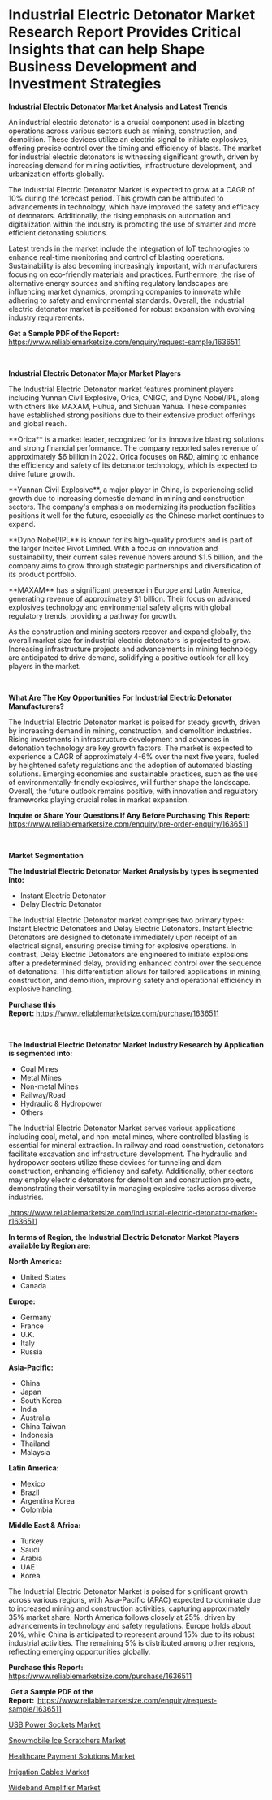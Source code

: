 <p><h1>Industrial Electric Detonator Market Research Report Provides Critical Insights that can help Shape Business Development and Investment Strategies</h1></p><p><strong>Industrial Electric Detonator Market Analysis and Latest Trends</strong></p>
<p><p>An industrial electric detonator is a crucial component used in blasting operations across various sectors such as mining, construction, and demolition. These devices utilize an electric signal to initiate explosives, offering precise control over the timing and efficiency of blasts. The market for industrial electric detonators is witnessing significant growth, driven by increasing demand for mining activities, infrastructure development, and urbanization efforts globally.</p><p>The Industrial Electric Detonator Market is expected to grow at a CAGR of 10% during the forecast period. This growth can be attributed to advancements in technology, which have improved the safety and efficacy of detonators. Additionally, the rising emphasis on automation and digitalization within the industry is promoting the use of smarter and more efficient detonating solutions.</p><p>Latest trends in the market include the integration of IoT technologies to enhance real-time monitoring and control of blasting operations. Sustainability is also becoming increasingly important, with manufacturers focusing on eco-friendly materials and practices. Furthermore, the rise of alternative energy sources and shifting regulatory landscapes are influencing market dynamics, prompting companies to innovate while adhering to safety and environmental standards. Overall, the industrial electric detonator market is positioned for robust expansion with evolving industry requirements.</p></p>
<p><strong>Get a Sample PDF of the Report:&nbsp;</strong> <a href="https://www.reliablemarketsize.com/enquiry/request-sample/1636511?utm_campaign=1939&utm_medium=2&utm_source=Github&utm_content=ia&utm_term=27122024&utm_id=industrial-electric-detonator">https://www.reliablemarketsize.com/enquiry/request-sample/1636511</a></p>
<p>&nbsp;</p>
<p><strong>Industrial Electric Detonator Major Market Players</strong></p>
<p><p>The Industrial Electric Detonator market features prominent players including Yunnan Civil Explosive, Orica, CNIGC, and Dyno Nobel/IPL, along with others like MAXAM, Huhua, and Sichuan Yahua. These companies have established strong positions due to their extensive product offerings and global reach.</p><p>**Orica** is a market leader, recognized for its innovative blasting solutions and strong financial performance. The company reported sales revenue of approximately $6 billion in 2022. Orica focuses on R&D, aiming to enhance the efficiency and safety of its detonator technology, which is expected to drive future growth.</p><p>**Yunnan Civil Explosive**, a major player in China, is experiencing solid growth due to increasing domestic demand in mining and construction sectors. The company's emphasis on modernizing its production facilities positions it well for the future, especially as the Chinese market continues to expand.</p><p>**Dyno Nobel/IPL** is known for its high-quality products and is part of the larger Incitec Pivot Limited. With a focus on innovation and sustainability, their current sales revenue hovers around $1.5 billion, and the company aims to grow through strategic partnerships and diversification of its product portfolio.</p><p>**MAXAM** has a significant presence in Europe and Latin America, generating revenue of approximately $1 billion. Their focus on advanced explosives technology and environmental safety aligns with global regulatory trends, providing a pathway for growth.</p><p>As the construction and mining sectors recover and expand globally, the overall market size for industrial electric detonators is projected to grow. Increasing infrastructure projects and advancements in mining technology are anticipated to drive demand, solidifying a positive outlook for all key players in the market.</p></p>
<p>&nbsp;</p>
<p><strong>What Are The Key Opportunities For Industrial Electric Detonator Manufacturers?</strong></p>
<p><p>The Industrial Electric Detonator market is poised for steady growth, driven by increasing demand in mining, construction, and demolition industries. Rising investments in infrastructure development and advances in detonation technology are key growth factors. The market is expected to experience a CAGR of approximately 4-6% over the next five years, fueled by heightened safety regulations and the adoption of automated blasting solutions. Emerging economies and sustainable practices, such as the use of environmentally-friendly explosives, will further shape the landscape. Overall, the future outlook remains positive, with innovation and regulatory frameworks playing crucial roles in market expansion.</p></p>
<p><strong>Inquire or Share Your Questions If Any Before Purchasing This Report:</strong> <a href="https://www.reliablemarketsize.com/enquiry/pre-order-enquiry/1636511?utm_campaign=1939&utm_medium=2&utm_source=Github&utm_content=ia&utm_term=27122024&utm_id=industrial-electric-detonator">https://www.reliablemarketsize.com/enquiry/pre-order-enquiry/1636511</a></p>
<p>&nbsp;</p>
<p><strong>Market Segmentation</strong></p>
<p><strong>The Industrial Electric Detonator Market Analysis by types is segmented into:</strong></p>
<p><ul><li>Instant Electric Detonator</li><li>Delay Electric Detonator</li></ul></p>
<p><p>The Industrial Electric Detonator market comprises two primary types: Instant Electric Detonators and Delay Electric Detonators. Instant Electric Detonators are designed to detonate immediately upon receipt of an electrical signal, ensuring precise timing for explosive operations. In contrast, Delay Electric Detonators are engineered to initiate explosions after a predetermined delay, providing enhanced control over the sequence of detonations. This differentiation allows for tailored applications in mining, construction, and demolition, improving safety and operational efficiency in explosive handling.</p></p>
<p><strong>Purchase this Report:&nbsp;</strong><a href="https://www.reliablemarketsize.com/purchase/1636511?utm_campaign=1939&utm_medium=2&utm_source=Github&utm_content=ia&utm_term=27122024&utm_id=industrial-electric-detonator">https://www.reliablemarketsize.com/purchase/1636511</a></p>
<p>&nbsp;</p>
<p><strong>The Industrial Electric Detonator Market Industry Research by Application is segmented into:</strong></p>
<p><ul><li>Coal Mines</li><li>Metal Mines</li><li>Non-metal Mines</li><li>Railway/Road</li><li>Hydraulic & Hydropower</li><li>Others</li></ul></p>
<p><p>The Industrial Electric Detonator Market serves various applications including coal, metal, and non-metal mines, where controlled blasting is essential for mineral extraction. In railway and road construction, detonators facilitate excavation and infrastructure development. The hydraulic and hydropower sectors utilize these devices for tunneling and dam construction, enhancing efficiency and safety. Additionally, other sectors may employ electric detonators for demolition and construction projects, demonstrating their versatility in managing explosive tasks across diverse industries.</p></p>
<p><a href="https://www.reliablemarketsize.com/industrial-electric-detonator-market-r1636511?utm_campaign=1939&utm_medium=2&utm_source=Github&utm_content=ia&utm_term=27122024&utm_id=industrial-electric-detonator">&nbsp;https://www.reliablemarketsize.com/industrial-electric-detonator-market-r1636511</a></p>
<p><strong>In terms of Region, the Industrial Electric Detonator Market Players available by Region are:</strong></p>
<p>
    <p> <strong> North America: </strong>
        <ul>
            <li>United States</li>
            <li>Canada</li>
        </ul>
        </p> 
    <p> <strong> Europe: </strong>
        <ul>
            <li>Germany</li>
            <li>France</li>
            <li>U.K.</li>
            <li>Italy</li>
            <li>Russia</li>
        </ul>
        </p> 
    <p> <strong> Asia-Pacific: </strong>
        <ul>
            <li>China</li>
            <li>Japan</li>
            <li>South Korea</li>
            <li>India</li>
            <li>Australia</li>
            <li>China Taiwan</li>
            <li>Indonesia</li>
            <li>Thailand</li>
            <li>Malaysia</li>
        </ul>
        </p> 
    <p> <strong> Latin America: </strong>
        <ul>
            <li>Mexico</li>
            <li>Brazil</li>
            <li>Argentina Korea</li>
            <li>Colombia</li>
        </ul>
        </p> 
    <p> <strong> Middle East & Africa: </strong>
        <ul>
            <li>Turkey</li>
            <li>Saudi</li>
            <li>Arabia</li>
            <li>UAE</li>
            <li>Korea</li>
        </ul>
    </p>
    </p>
<p><p>The Industrial Electric Detonator Market is poised for significant growth across various regions, with Asia-Pacific (APAC) expected to dominate due to increased mining and construction activities, capturing approximately 35% market share. North America follows closely at 25%, driven by advancements in technology and safety regulations. Europe holds about 20%, while China is anticipated to represent around 15% due to its robust industrial activities. The remaining 5% is distributed among other regions, reflecting emerging opportunities globally.</p></p>
<p><strong>Purchase this Report: </strong><a href="https://www.reliablemarketsize.com/purchase/1636511?utm_campaign=1939&utm_medium=2&utm_source=Github&utm_content=ia&utm_term=27122024&utm_id=industrial-electric-detonator">https://www.reliablemarketsize.com/purchase/1636511</a></p>
<p>&nbsp;<strong>Get a Sample PDF of the Report:&nbsp;&nbsp;</strong><a href="https://www.reliablemarketsize.com/enquiry/request-sample/1636511?utm_campaign=1939&utm_medium=2&utm_source=Github&utm_content=ia&utm_term=27122024&utm_id=industrial-electric-detonator">https://www.reliablemarketsize.com/enquiry/request-sample/1636511</a></p>
<p><strong></strong></p>
<p><p><a href="https://www.linkedin.com/pulse/synopsis-global-usb-power-sockets-market-trend-its-rapid-growth-cfctf?utm_campaign=1939&utm_medium=2&utm_source=Github&utm_content=ia&utm_term=27122024&utm_id=industrial-electric-detonator">USB Power Sockets Market</a></p><p><a href="https://www.linkedin.com/pulse/comprehensive-analysis-snowmobile-ice-scratchers-marketpresented-svvff?utm_campaign=1939&utm_medium=2&utm_source=Github&utm_content=ia&utm_term=27122024&utm_id=industrial-electric-detonator">Snowmobile Ice Scratchers Market</a></p><p><a href="https://www.linkedin.com/pulse/healthcare-payment-solutions-market-size-report-2024-2031-sales-lsewc?utm_campaign=1939&utm_medium=2&utm_source=Github&utm_content=ia&utm_term=27122024&utm_id=industrial-electric-detonator">Healthcare Payment Solutions Market</a></p><p><a href="https://www.linkedin.com/pulse/irrigation-cables-market-forecasted-from-2024-2031-expanding-ydb5f?utm_campaign=1939&utm_medium=2&utm_source=Github&utm_content=ia&utm_term=27122024&utm_id=industrial-electric-detonator">Irrigation Cables Market</a></p><p><a href="https://www.linkedin.com/pulse/wideband-amplifier-market-analysis-featuringgrowth-andindustry-hy8ee?utm_campaign=1939&utm_medium=2&utm_source=Github&utm_content=ia&utm_term=27122024&utm_id=industrial-electric-detonator">Wideband Amplifier Market</a></p></p>
